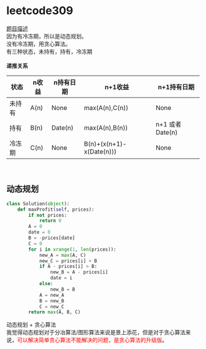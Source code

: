 # leetcode309
[题目描述](https://leetcode-cn.com/problems/best-time-to-buy-and-sell-stock-with-cooldown/)
<br>
因为有冷冻期，所以是动态规划。
<br>
没有冷冻期，用贪心算法。
<br>
有三种状态，未持有，持有，冷冻期
<br>
<br>
**递推关系**

| 状态   | n收益 | n持有日期 | n+1收益                  | n+1持有日期      |
| ------ | ----- | --------- | ------------------------ | ---------------- |
| 未持有 | A(n)  | None      | max(A(n),C(n))           | None             |
| 持有   | B(n)  | Date(n)   | max(A(n),B(n))           | n+1 或者 Date(n) |
| 冷冻期 | C(n)  | None      | B(n)+(x(n+1)-x(Date(n))) | None             |

<br>

## 动态规划
```python
class Solution(object):
    def maxProfit(self, prices):
        if not prices:
            return 0
        A = 0
        date = 0
        B = -prices[date]
        C = 0
        for i in xrange(1, len(prices)):
            new_A = max(A, C)
            new_C = prices[i] + B
            if A - prices[i] > B:
                new_B = A - prices[i]
                date = i
            else:
                new_B = B
            A = new_A
            B = new_B
            C = new_C
        return max(A, B, C)
```
动态规划 + 贪心算法
<br>
我觉得动态规划对于分冶算法/图形算法来说是景上添花，但是对于贪心算法来说，<font color=red>可以解决简单贪心算法不能解决的问题，是贪心算法的升级版</font>。
